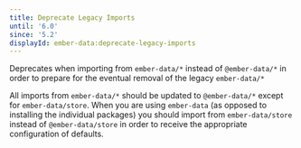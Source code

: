 ```yaml
---
title: Deprecate Legacy Imports
until: '6.0'
since: '5.2'
displayId: ember-data:deprecate-legacy-imports
---
```


Deprecates when importing from `ember-data/*` instead of `@ember-data/*` in order to prepare for the eventual removal of the legacy `ember-data/*`

All imports from `ember-data/*` should be updated to `@ember-data/*` except for `ember-data/store`. When you are using `ember-data` (as opposed to installing the individual packages) you should import from `ember-data/store` instead of `@ember-data/store` in order to receive the appropriate configuration of defaults.
